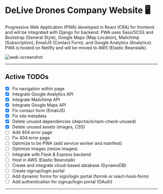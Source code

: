 # DeLive Drones Company Website :desktop_computer:

Progressive Web Application (PWA) developed in React (CRA) for frontend and will be integrated with Django for backend. PWA uses Sass/SCSS and Bootstrap (General Style), Google Maps (Map Location), Mailchimp (Subscription), EmailJS (Contact Form), and Google Analytics (Analytics). PWA is hosted on Netlify and will be moved to AWS (Elastic Beanstalk).

![web-screenshot](https://user-images.githubusercontent.com/50670255/76828895-53944e00-67f8-11ea-903a-eb38e4736ba5.png)

---

## Active TODOs

- [x] Fix navigation within page
- [x] Integrate Google Analytics API
- [x] Integrate Mailchimp API
- [x] Integrate Google Maps API
- [x] Fix contact form (EmailJS)
- [x] Fix site metadata
- [x] Delete unused dependencies (depcheck/npm-check-unused)
- [x] Delete unused assets (images, CSS)
- [ ] Add 404 error page
- [ ] Fix 404 error page
- [ ] Optimize to be PWA (add service worker and manifest)
- [ ] Optimize images (resize images)
- [ ] Integrate with Flask & Express backend
- [ ] Host in AWS (Elastic Beanstalk)
- [ ] Create and integrate cloud-based database (DynamoDB)
- [ ] Create signup/login portal
- [ ] Add dynamic forms for sign/login portal (formik or react-hook-form)
- [ ] Add authentication for signup/login portal (OAuth)

---
